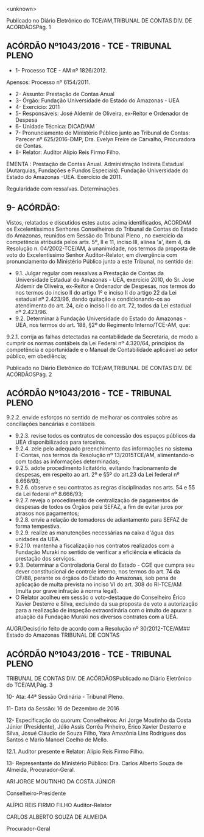 &lt;unknown&gt;

Publicado  no  Diário Eletrônico do TCE/AM,TRIBUNAL DE CONTAS DIV. DE  ACÓRDÃOSPág. 1

## ACÓRDÃO Nº1043/2016 - TCE - TRIBUNAL PLENO

- 1- Processo TCE - AM nº 1826/2012.

Apensos: Processo nº  6154/2011.

- 2- Assunto: Prestação de Contas Anual
- 3- Órgão: Fundação Universidade do Estado do Amazonas - UEA
- 4- Exercício: 2011
- 5- Responsáveis: José Aldemir de Oliveira, ex-Reitor e Ordenador de Despesa
- 6- Unidade Técnica: DICAD/AM
- 7- Pronunciamento  do Ministério  Público  junto  ao Tribunal  de Contas: Parecer  nº 625/2016-DMP, Dra. Evelyn Freire de Carvalho, Procuradora de Contas.
- 8- Relator: Auditor Alípio Reis Firmo Filho.

EMENTA : Prestação de Contas Anual. Administração Indireta Estadual (Autarquias, Fundações e Fundos Especiais). Fundação Universidade do Estado do Amazonas -UEA. Exercício de 2011.

Regularidade com ressalvas. Determinações.

## 9- ACÓRDÃO:

Vistos, relatados e discutidos estes autos acima identificados, ACORDAM os Excelentíssimos Senhores Conselheiros do Tribunal de Contas do Estado do Amazonas, reunidos em Sessão do Tribunal Pleno , no exercício da competência atribuída pelos arts. 5º, II e 11, inciso III, alínea 'a', item 4, da Resolução n. 04/2002-TCE/AM, à unanimidade, nos termos da proposta de voto do Excelentíssimo Senhor Auditor-Relator, em divergência com pronunciamento do Ministério Público junto a este Tribunal, no sentido de:

- 9.1. Julgar regular com ressalvas a Prestação de Contas da Universidade Estadual do Amazonas - UEA, exercício 2010, do Sr. Jose Aldemir de Oliveira,  ex-Reitor  e  Ordenador  de  Despesas,  nos  termos  do  nos termos do inciso II do artigo 1º e inciso II do artigo 22 da Lei estadual nº 2.423/96,  dando  quitação  e  condicionando-os  ao  atendimento  do  art. 24, c/c o inciso II do art. 72, todos da Lei estadual nº 2.423/96.
- 9.2. Determinar à  Fundação Universidade do Estado do Amazonas  - UEA, nos termos do art. 188, §2º do Regimento Interno/TCE-AM, que:

9.2.1.  corrija  as  falhas  detectadas na contabilidade da Secretaria, de modo a cumprir os normas contábeis da Lei Federal nº 4.320/64,  princípios  da  competência  e  oportunidade  e  o Manual  de  Contabilidade  aplicável  ao  setor  público,  em obediência;

Publicado  no  Diário Eletrônico do TCE/AM,TRIBUNAL DE CONTAS DIV. DE  ACÓRDÃOSPág. 2

## ACÓRDÃO Nº1043/2016 - TCE - TRIBUNAL PLENO

9.2.2.   envide  esforços no sentido de melhorar os controles sobre as conciliações bancárias e contábeis

- 9.2.3.  revise todos os contratos de concessão dos espaços públicos da UEA disponibilizados para terceiros.
- 9.2.4.    zele  pelo  adequado  preenchimento  das  informações  no sistema  E-Contas,  nos  termos  da  Resolução  nº  13/2015TCE/AM, alimentando-o com todas as informações determinadas;
- 9.2.5.    adote  procedimento  licitatório,  evitando  fracionamento  de despesas,  em  respeito  ao  art.  2º  e  §5º  do  art.23  da  Lei federal nº 8.666/93;
- 9.2.6.     observe  e  seu  contratos as regras disciplinadas nos arts. 54 e 55 da Lei federal nº 8.666/93;
- 9.2.7.    reveja o procedimento de centralização de pagamentos de despesas de todos os Órgãos pela SEFAZ, a fim de evitar juros por atrasos nos pagamentos;
- 9.2.8.   envie a relação de tomadores de adiantamento para SEFAZ de forma tempestiva.
- 9.2.9.  realize  as  manutenções  necessárias  na  caixa  d'água  das unidades da UEA.
- 9.2.10.  mantenha  a  fiscalização  nos contratos  realizados com  a Fundação  Muraki  no  sentido  de verificar a  eficiência  e eficácia da prestação dos serviços.
- 9.3. Determinar a  Controladoria  Geral  do  Estado  -  CGE  que  cumpra  seu dever constitucional de controle interno, nos termos do art. 74 da CF/88, perante os órgãos do Estado do Amazonas, sob pena de aplicação de multa prevista no inciso VI do art. 308 do RI-TCE/AM (multa por grave infração à norma legal).
- O Relator acolheu  em sessão o voto-destaque do Conselheiro Érico Xavier Desterro e Silva,  excluindo  da  sua  proposta  de  voto  a  autorização  para  a  realização  de  inspeção extraordinária  com  o  intuito  de  apurar  a  atuação  da  Fundação  Muraki  nos  diversos contratos com a UEA.

AUGR/Decisório feito de acordo com a Resolução nº 30/2012-TCE/AM## Estado do Amazonas TRIBUNAL DE CONTAS

## ACÓRDÃO Nº1043/2016 - TCE - TRIBUNAL PLENO

TRIBUNAL DE CONTAS DIV. DE  ACÓRDÃOSPublicado  no  Diário Eletrônico do TCE/AM,Pág. 3

10-  Ata: 44ª Sessão Ordinária - Tribunal Pleno.

11-  Data da Sessão: 16 de Dezembro de 2016

12-  Especificação  do  quorum: Conselheiros: Ari Jorge  Moutinho  da  Costa  Júnior (Presidente), Júlio Assis Corrêa Pinheiro, Érico Xavier Desterro e Silva, Josué Cláudio de Souza Filho, Yara Amazônia Lins Rodrigues dos Santos e Mario Manoel Coelho de Mello.

12.1. Auditor presente e Relator: Alípio Reis Firmo Filho.

13-  Representante do Ministério Público: Dra. Carlos Alberto Souza de Almeida, Procurador-Geral.

ARI JORGE MOUTINHO DA COSTA JÚNIOR

Conselheiro-Presidente

ALÍPIO REIS FIRMO FILHO Auditor-Relator

CARLOS ALBERTO SOUZA DE ALMEIDA

Procurador-Geral